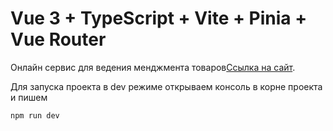 # Vue 3 + TypeScript + Vite + Pinia + Vue Router

Онлайн сервис для ведения менджмента товаров[Ссылка на сайт](https://list-managment-idk1.vercel.app/).

Для запуска проекта в dev режиме открываем консоль в корне проекта и пишем

```
npm run dev
```
